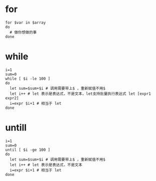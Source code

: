 
# for
``` shell
for $var in $array
do
  # 做你想做的事
done
```

# while
``` shell
i=1
sum=0
while [ $i -le 100 ]
do
  let sum=$sum+$i # 调用需要带上$ ，重新赋值不用$
  let i++ # let 表示是表达式，不是文本，let支持批量执行表达式 let [expr1 expr2]
  i=expr $i+1 # 相当于 let
done
```

# untill
``` shell
i=1
sum=0
until [ $i -ge 100 ]
do
  let sum=$sum+$i # 调用需要带上$ ，重新赋值不用$
  let i++ # let 表示是表达式，不是文本
  i=expr $i+1 # 相当于 let
done
```

